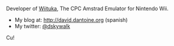 Developer of [Wiituka](http://wiibrew.org/wiki/Wiituka), The CPC Amstrad
Emulator for Nintendo Wii.

- My blog at: <http://david.dantoine.org> (spanish)
- My twitter: [@dskywalk](https://twitter.com/dskywalk)

Cu!